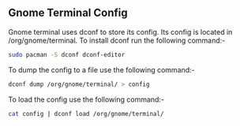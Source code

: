 ## Gnome Terminal Config

Gnome terminal uses dconf to store its config. Its config is located in /org/gnome/terminal.
To install dconf run the following command:-
```bash
sudo pacman -S dconf dconf-editor
```
To dump the config to a file use the following command:-
```bash
dconf dump /org/gnome/terminal/ > config
```
To load the config use the following command:-
```bash
cat config | dconf load /org/gnome/terminal/
```
